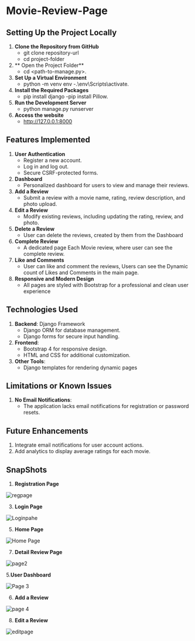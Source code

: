 # Movie-Review-Page


## **Setting Up the Project Locally**
1. **Clone the Repository from GitHub**
    - git clone repository-url
    - cd project-folder
2. ** Open the Project Folder**
    - cd <path-to-manage.py>.
3. **Set Up a Virtual Environment**
    - python -m venv env
    -.\env\Scripts\activate.
4. **Install the Required Packages**
    - pip install django
    -pip install Pillow.
5. **Run the Development Server**
    - python manage.py runserver
6. **Access the website**
    - http://127.0.0.1:8000

## **Features Implemented**

1. **User Authentication**
    - Register a new account.
    - Log in and log out.
    - Secure CSRF-protected forms.
2. **Dashboard**
    - Personalized dashboard for users to view and manage their reviews.
3. **Add a Review**
    - Submit a review with a movie name, rating, review description, and photo upload.
4. **Edit a Review**
    - Modify existing reviews, including updating the rating, review, and photo.
5. **Delete a Review**
    - User can delete the reviews, created by them from the Dashboard
6. **Complete Review**
    - A dedicated page Each Movie review, where user can see the complete review.
7. **Like and Comments**
    - User can like and comment the reviews, Users can see the Dynamic count of Likes and Comments in the main page.
8. **Responsive and Modern Design**
    - All pages are styled with Bootstrap for a professional and clean user experience

## **Technologies Used**

1. **Backend**: Django Framework
    - Django ORM for database management.
    - Django forms for secure input handling.
2. **Frontend**:
    - Bootstrap 4 for responsive design.
    - HTML and CSS for additional customization.
3. **Other Tools**:
    - Django templates for rendering dynamic pages

## **Limitations or Known Issues**

1. **No Email Notifications**:
    - The application lacks email notifications for registration or password resets.

## **Future Enhancements**

1. Integrate email notifications for user account actions.
2. Add analytics to display average ratings for each movie.


## **SnapShots**


1. **Registration Page**
   
![regpage](https://github.com/user-attachments/assets/990b327c-d454-4e6a-b509-fc7c161f2a3f)

3. **Login Page**

![Loginpahe](https://github.com/user-attachments/assets/07f4359e-97f7-4bb5-a036-2e0d62400e2d)

5. **Home Page**
   
![Home Page](https://github.com/user-attachments/assets/cd4201b8-75c6-4c08-b58a-b59d613bc6d3)

7. **Detail Review Page**
   
![page2](https://github.com/user-attachments/assets/79c30fe0-c3fc-4c24-adb3-525c5c0a93c8)

5.**User Dashboard**

![Page 3](https://github.com/user-attachments/assets/c98390c4-6769-4bd6-bd33-ca4f425b2942)

6. **Add a Review**
   
![page 4](https://github.com/user-attachments/assets/619986f1-d886-4659-beef-812a76295d76)

8. **Edit a Review**
   
![editpage](https://github.com/user-attachments/assets/5e061776-1238-49b3-b7a1-54e72d9c1991)









